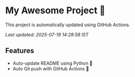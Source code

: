 # My Awesome Project 🚀

This project is automatically updated using GitHub Actions.

_Last updated: 2025-07-19 14:28:58 IST_

## Features
- Auto-update README using Python 🐍
- Auto Git push with GitHub Actions 🤖
